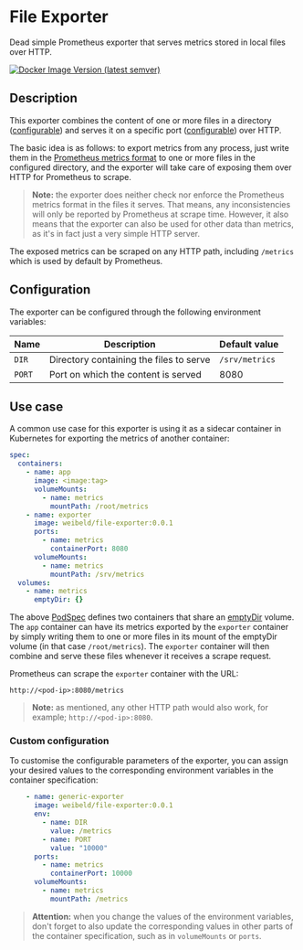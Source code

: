 # File Exporter

Dead simple Prometheus exporter that serves metrics stored in local files over HTTP.

[![Docker Image Version (latest semver)](https://img.shields.io/docker/v/weibeld/file-exporter?color=blue&label=docker%20hub)](https://hub.docker.com/repository/docker/weibeld/file-exporter)

## Description

This exporter combines the content of one or more files in a directory ([configurable](#configuration)) and serves it on a specific port ([configurable](#configuration)) over HTTP.

The basic idea is as follows: to export metrics from any process, just write them in the [Prometheus metrics format](https://prometheus.io/docs/instrumenting/exposition_formats/#text-based-format) to one or more files in the configured directory, and the exporter will take care of exposing them over HTTP for Prometheus to scrape.

> **Note:** the exporter does neither check nor enforce the Prometheus metrics format in the files it serves. That means, any inconsistencies will only be reported by Prometheus at scrape time. However, it also means that the exporter can also be used for other data than metrics, as it's in fact just a very simple HTTP server.

The exposed metrics can be scraped on any HTTP path, including `/metrics` which is used by default by Prometheus.

## Configuration

The exporter can be configured through the following environment variables:

| Name | Description | Default value |
|------|-------------|---------------|
| `DIR` | Directory containing the files to serve | `/srv/metrics` |
| `PORT` | Port on which the content is served | 8080 |

## Use case

A common use case for this exporter is using it as a sidecar container in Kubernetes for exporting the metrics of another container:

```yaml
spec:
  containers:
    - name: app
      image: <image:tag>
      volumeMounts:
        - name: metrics
          mountPath: /root/metrics
    - name: exporter
      image: weibeld/file-exporter:0.0.1
      ports:
        - name: metrics
          containerPort: 8080
      volumeMounts:
        - name: metrics
          mountPath: /srv/metrics
  volumes:
    - name: metrics
      emptyDir: {}
```

The above [PodSpec](https://kubernetes.io/docs/reference/generated/kubernetes-api/v1.22/#podspec-v1-core) defines two containers that share an [emptyDir](https://kubernetes.io/docs/concepts/storage/volumes/#emptydir) volume. The `app` container can have its metrics exported by the `exporter` container by simply writing them to one or more files in its mount of the emptyDir volume (in that case `/root/metrics`). The `exporter` container will then combine and serve these files whenever it receives a scrape request.

Prometheus can scrape the `exporter` container with the URL:

```
http://<pod-ip>:8080/metrics
```

> **Note:** as mentioned, any other HTTP path would also work, for example; `http://<pod-ip>:8080`.

### Custom configuration

To customise the configurable parameters of the exporter, you can assign your desired values to the corresponding environment variables in the container specification:

```yaml
    - name: generic-exporter
      image: weibeld/file-exporter:0.0.1
      env:
        - name: DIR
          value: /metrics
        - name: PORT
          value: "10000"
      ports:
        - name: metrics
          containerPort: 10000
      volumeMounts:
        - name: metrics
          mountPath: /metrics
```

> **Attention:** when you change the values of the environment variables, don't forget to also update the corresponding values in other parts of the container specification, such as in `volumeMounts` or `ports`.
